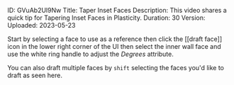 ID: GVuAb2Ul9Nw
Title: Taper Inset Faces
Description: This video shares a quick tip for Tapering Inset Faces in Plasticity.
Duration: 30
Version: 
Uploaded: 2023-05-23

Start by selecting a face to use as a reference then click the [[draft face]] icon
in the lower right corner of the UI then select the inner wall face and use the white ring handle to adjust the *Degrees* attribute.

You can also draft multiple faces by `shift` selecting the faces you'd like to draft as seen here.
